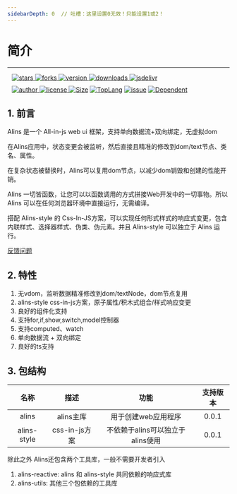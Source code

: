 ```yaml
---
sidebarDepth: 0  // 吐槽：这里设置0无效！只能设置1或2！
---
```


# 简介

--------------------

<div style="margin: 10px">
    <a href="https://www.github.com/alinsjs/alins/stargazers" target="_black">
        <img src="https://img.shields.io/github/stars/alinsjs/alins?logo=github" alt="stars" />
    </a>
    <a href="https://www.github.com/alinsjs/alins/network/members" target="_black">
        <img src="https://img.shields.io/github/forks/alinsjs/alins?logo=github" alt="forks" />
    </a>
    <a href="https://www.npmjs.com/package/alins" target="_black">
        <img src="https://img.shields.io/npm/v/alins?logo=npm" alt="version" />
    </a>
    <a href="https://www.npmjs.com/package/alins" target="_black">
        <img src="https://img.shields.io/npm/dm/alins?color=%23ffca28&logo=npm" alt="downloads" />
    </a>
    <a href="https://www.jsdelivr.com/package/npm/alins" target="_black">
        <img src="https://data.jsdelivr.com/v1/package/npm/alins/badge" alt="jsdelivr" />
    </a>
</div>

<div style="margin: 10px">
    <a href="https://github.com/theajack" target="_black">
        <img src="https://img.shields.io/badge/Author-%20theajack%20-7289da.svg?&logo=github" alt="author" />
    </a>
    <a href="https://www.github.com/alinsjs/alins/blob/master/LICENSE" target="_black">
        <img src="https://img.shields.io/github/license/alinsjs/alins?color=%232DCE89&logo=github" alt="license" />
    </a>
    <a href="https://cdn.jsdelivr.net/npm/alins"><img src="https://img.shields.io/bundlephobia/minzip/alins.svg" alt="Size"></a>
    <a href="https://github.com/alinsjs/alins/search?l=javascript"><img src="https://img.shields.io/github/languages/top/alinsjs/alins.svg" alt="TopLang"></a>
    <a href="https://github.com/alinsjs/alins/issues"><img src="https://img.shields.io/github/issues-closed/alinsjs/alins.svg" alt="issue"></a>
    <a href="https://www.github.com/alinsjs/alins"><img src="https://img.shields.io/librariesio/dependent-repos/npm/alins.svg" alt="Dependent"></a>
</div>

<!-- ### Samples

<code-btn type='text' text='Counter' url='@count'/> | 
<code-btn type='text' text='Components & Model' url='@model'/> |
<code-btn type='text' text='Todo List' url='@todo-list'/> |
<code-btn type='text' text='CSS-In-JS' url='@style'/> -->

## 1. 前言

Alins 是一个 All-in-js web ui 框架，支持单向数据流+双向绑定，无虚拟dom

在Alins应用中，状态变更会被监听，然后直接且精准的修改到dom/text节点、类名、属性。

在复杂状态被替换时，Alins可以复用dom节点，以减少dom销毁和创建的性能开销。

Alins 一切皆函数，让您可以以函数调用的方式拼接Web开发中的一切事物。所以 Alins 可以在任何浏览器环境中直接运行，无需编译。

搭配 Alins-style 的 Css-In-JS方案，可以实现任何形式样式的响应式变更，包含内联样式、选择器样式、伪类、伪元素。并且 Alins-style 可以独立于 Alins 运行。

[反馈问题](https://github.com/alins/issues/new) 

## 2. 特性

1. 无vdom，监听数据精准修改到dom/textNode，dom节点复用
2. alins-style css-in-js方案，原子属性/积木式组合/样式响应变更
3. 良好的组件化支持
4. 支持for,if,show,switch,model控制器
5. 支持computed、watch
6. 单向数据流 + 双向绑定
7. 良好的ts支持

## 3. 包结构

|     名称     | 描述 |   功能   | 支持版本 |
| :----------: | :------------------------------: | :--------------------: | :--------------------: |
|    alins    | alins主库 |  用于创建web应用程序   | 0.0.1 |
|    alins-style    | css-in-js方案 |  不依赖于alins可以独立于alins使用  | 0.0.1 |

除此之外 Alins还包含两个工具库，一般不需要开发者引入

1. alins-reactive: alins 和 alins-style 共同依赖的响应式库
2. alins-utils: 其他三个包依赖的工具库

<div>
    <star></star>
</div>



